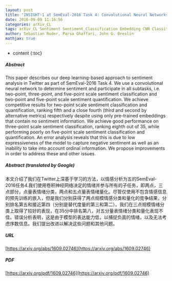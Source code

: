 ```yaml
---
layout: post
title: "INSIGHT-1 at SemEval-2016 Task 4: Convolutional Neural Networks for Sentiment Classification and Quantification"
date: 2016-09-09 11:16:56
categories: arXiv_CL
tags: arXiv_CL Sentiment Sentiment_Classification Embedding CNN Classification Deep_Learning
author: Sebastian Ruder, Parsa Ghaffari, John G. Breslin
mathjax: true
---
```


* content
{:toc}

##### Abstract
This paper describes our deep learning-based approach to sentiment analysis in Twitter as part of SemEval-2016 Task 4. We use a convolutional neural network to determine sentiment and participate in all subtasks, i.e. two-point, three-point, and five-point scale sentiment classification and two-point and five-point scale sentiment quantification. We achieve competitive results for two-point scale sentiment classification and quantification, ranking fifth and a close fourth (third and second by alternative metrics) respectively despite using only pre-trained embeddings that contain no sentiment information. We achieve good performance on three-point scale sentiment classification, ranking eighth out of 35, while performing poorly on five-point scale sentiment classification and quantification. An error analysis reveals that this is due to low expressiveness of the model to capture negative sentiment as well as an inability to take into account ordinal information. We propose improvements in order to address these and other issues.

##### Abstract (translated by Google)
本文介绍了我们在Twitter上深基于学习的方法，以情感分析为五的SemEval-2016任务4.我们使用卷积神经网络决定的情绪并参与所有的子任务，即两点，三点部分，点量表情绪分类，两点和五点量表情绪量化。尽管仅使用不包含情感信息的预先训练的嵌入，但是我们分别获得了两点规模情感分类和量化的竞争结果，分别排名第五和接近第四（分别是替代度量的第三和第二）。我们在三点规模情绪分类上取得了较好的表现，在35分中排名第八，对五分量表情绪分类和量化表现不佳。错误分析表明，这是由于模型的表达能力低，以捕捉负面的情绪，以及无法考虑序数信息。我们提出改进以解决这些问题和其他问题。

##### URL
[https://arxiv.org/abs/1609.02746](https://arxiv.org/abs/1609.02746)

##### PDF
[https://arxiv.org/pdf/1609.02746](https://arxiv.org/pdf/1609.02746)

